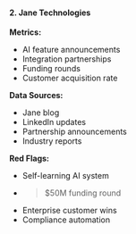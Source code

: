 #### 2. Jane Technologies

**Metrics:**

- AI feature announcements
- Integration partnerships
- Funding rounds
- Customer acquisition rate

**Data Sources:**

- Jane blog
- LinkedIn updates
- Partnership announcements
- Industry reports

**Red Flags:**

- Self-learning AI system
- >$50M funding round
- Enterprise customer wins
- Compliance automation
